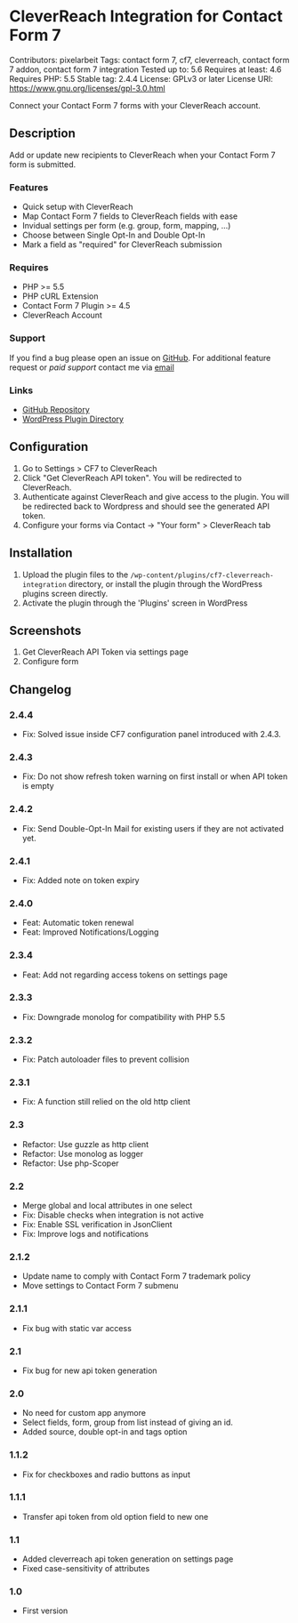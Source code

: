 # CleverReach Integration for Contact Form 7

Contributors: pixelarbeit
Tags: contact form 7, cf7, cleverreach, contact form 7 addon, contact form 7 integration
Tested up to: 5.6
Requires at least: 4.6
Requires PHP: 5.5
Stable tag: 2.4.4
License: GPLv3 or later
License URI: https://www.gnu.org/licenses/gpl-3.0.html

Connect your Contact Form 7 forms with your CleverReach account.
## Description

Add or update new recipients to CleverReach when your Contact Form 7 form is submitted.

### Features

* Quick setup with CleverReach
* Map Contact Form 7 fields to CleverReach fields with ease
* Invidual settings per form (e.g. group, form, mapping, ...)
* Choose between Single Opt-In and Double Opt-In
* Mark a field as "required" for CleverReach submission

### Requires

* PHP >= 5.5
* PHP cURL Extension
* Contact Form 7 Plugin >= 4.5
* CleverReach Account

### Support

If you find a bug please open an issue on [GitHub](https://github.com/pxlrbt/wordpress-contact-form-7-cleverreach/issues). For additional feature request or _paid support_ contact me via [email](mailto:info@pixelarbeit.de)

### Links
- [GitHub Repository](https://github.com/pxlrbt/wordpress-contact-form-7-cleverreach)
- [WordPress Plugin Directory](https://wordpress.org/plugins/cf7-cleverreach-integration/)

## Configuration

1. Go to Settings > CF7 to CleverReach
1. Click "Get CleverReach API token". You will be redirected to CleverReach.
1. Authenticate against CleverReach and give access to the plugin. You will be redirected back to Wordpress and should see the generated API token.
1. Configure your forms via Contact -> "Your form" > CleverReach tab

## Installation

1. Upload the plugin files to the `/wp-content/plugins/cf7-cleverreach-integration` directory, or install the plugin through the WordPress plugins screen directly.
1. Activate the plugin through the 'Plugins' screen in WordPress

## Screenshots

1. Get CleverReach API Token via settings page
2. Configure form

## Changelog
### 2.4.4
* Fix: Solved issue inside CF7 configuration panel introduced with 2.4.3.
### 2.4.3
* Fix: Do not show refresh token warning on first install or when API token is empty

### 2.4.2
* Fix: Send Double-Opt-In Mail for existing users if they are not activated yet.
### 2.4.1
* Fix: Added note on token expiry

### 2.4.0
* Feat: Automatic token renewal
* Feat: Improved Notifications/Logging

### 2.3.4
* Feat: Add not regarding access tokens on settings page

### 2.3.3
* Fix: Downgrade monolog for compatibility with PHP 5.5

### 2.3.2
* Fix: Patch autoloader files to prevent collision

### 2.3.1
* Fix: A function still relied on the old http client

### 2.3
* Refactor: Use guzzle as http client
* Refactor: Use monolog as logger
* Refactor: Use php-Scoper

### 2.2
* Merge global and local attributes in one select
* Fix: Disable checks when integration is not active
* Fix: Enable SSL verification in JsonClient
* Fix: Improve logs and notifications

### 2.1.2
* Update name to comply with Contact Form 7 trademark policy
* Move settings to Contact Form 7 submenu

### 2.1.1
* Fix bug with static var access

### 2.1
* Fix bug for new api token generation

### 2.0
* No need for custom app anymore
* Select fields, form, group from list instead of giving an id.
* Added source, double opt-in and tags option

### 1.1.2
* Fix for checkboxes and radio buttons as input

### 1.1.1
* Transfer api token from old option field to new one

### 1.1
* Added cleverreach api token generation on settings page
* Fixed case-sensitivity of attributes

### 1.0
* First version
